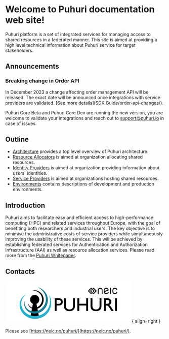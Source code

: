 # Welcome to Puhuri documentation web site!


Puhuri platform is a set of integrated services for managing access to shared resources in a federated manner.
This site is aimed at providing a high level technical information about Puhuri service for target stakeholders.

## Announcements

### Breaking change in Order API

In December 2023 a change affecting order management API will be released. The exact date will be announced once
integrations with service providers are validated. [See more details](SDK Guide/order-api-changes/).

Puhuri Core Beta and Puhuri Core Dev are running the new version, you are welcome to validate your integrations
and reach out to [support@puhuri.io](mailto:support@puhuri.io) in case of issues.

## Outline

- [Architecture](architecture.md) provides a top level overview of Puhuri architecture.
- [Resource Allocators](resource-allocators-overview.md) is aimed at organization allocating shared resources.
- [Identity Providers](idp_integration/index.md) is aimed at organization providing information about users' identities.
- [Service Providers](service-providers.md) is aimed at organizations hosting shared resources.
- [Environments](environments.md) contains descriptions of development and production environments.


## Introduction

Puhuri aims to facilitate easy and efficient access to high-performance computing (HPC) and related services throughout Europe, with the goal of benefiting both researchers and industrial users. The key objective is to minimise the administrative costs of service providers while simultaneously improving the usability of these services. This will be achieved by establishing federated services for Authentication and Authorization Infrastructure (AAI) as well as resource allocation services. Please read more from the [Puhuri Whitepaper](https://wiki.neic.no/w/ext/img_auth.php/8/80/Puhuri_Whitepaper.pdf).

## Contacts

![Placeholder](assets/logo.png){ align=right }

Please see [https://neic.no/puhuri/](https://neic.no/puhuri/).
